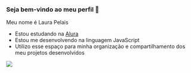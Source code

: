 ### Seja bem-vindo ao meu perfil 🖤

Meu nome é Laura Pelais

- Estou estudando na [Alura](https://www.alura.com.br)
- Estou me desenvolvendo na linguagem JavaScript
- Utilizo esse espaço para minha organização e compartilhamento dos meu projetos desenvolvidos
  
![](https://media.tenor.com/2C6wPko0DhkAAAAC/serious-look.gif)
